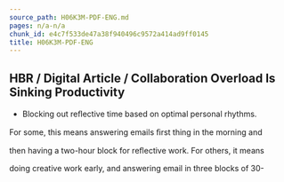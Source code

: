 ```yaml
---
source_path: H06K3M-PDF-ENG.md
pages: n/a-n/a
chunk_id: e4c7f533de47a38f940496c9572a414ad9ff0145
title: H06K3M-PDF-ENG
---
```

## HBR / Digital Article / Collaboration Overload Is Sinking Productivity

- Blocking out reﬂective time based on optimal personal rhythms.

For some, this means answering emails ﬁrst thing in the morning and

then having a two-hour block for reﬂective work. For others, it means

doing creative work early, and answering email in three blocks of 30-
